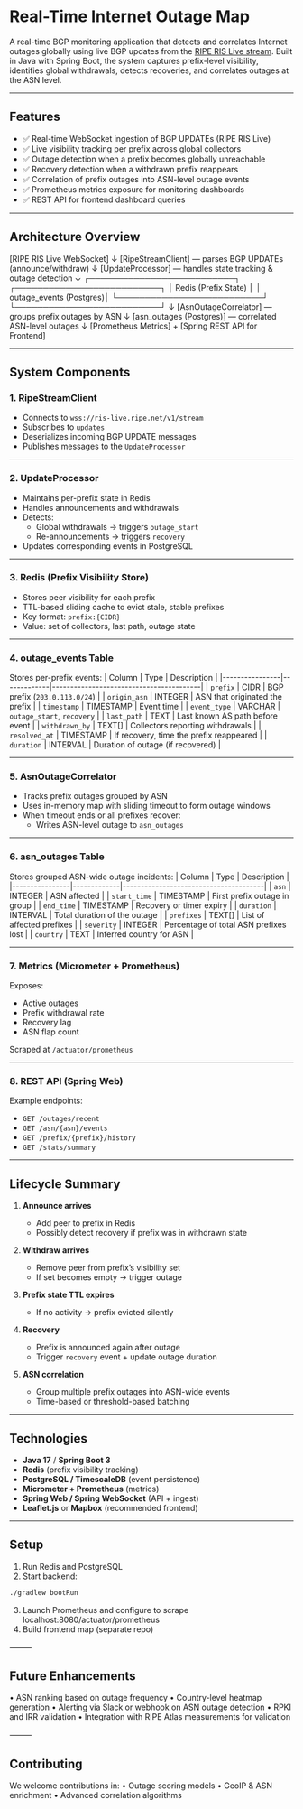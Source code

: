 # Real-Time Internet Outage Map

A real-time BGP monitoring application that detects and correlates Internet outages globally using live BGP updates from the [RIPE RIS Live stream](https://ris-live.ripe.net/). Built in Java with Spring Boot, the system captures prefix-level visibility, identifies global withdrawals, detects recoveries, and correlates outages at the ASN level.

---

## Features

- ✅ Real-time WebSocket ingestion of BGP UPDATEs (RIPE RIS Live)
- ✅ Live visibility tracking per prefix across global collectors
- ✅ Outage detection when a prefix becomes globally unreachable
- ✅ Recovery detection when a withdrawn prefix reappears
- ✅ Correlation of prefix outages into ASN-level outage events
- ✅ Prometheus metrics exposure for monitoring dashboards
- ✅ REST API for frontend dashboard queries

---

## Architecture Overview

[RIPE RIS Live WebSocket]
↓
[RipeStreamClient] — parses BGP UPDATEs (announce/withdraw)
↓
[UpdateProcessor] — handles state tracking & outage detection
↓
┌──────────────────────────┐ ┌──────────────────────────┐
│ Redis (Prefix State) │ │ outage_events (Postgres)│
└──────────────────────────┘ └──────────────────────────┘
↓
[AsnOutageCorrelator] — groups prefix outages by ASN
↓
[asn_outages (Postgres)] — correlated ASN-level outages
↓
[Prometheus Metrics] + [Spring REST API for Frontend]

---

## System Components

### 1. **RipeStreamClient**

- Connects to `wss://ris-live.ripe.net/v1/stream`
- Subscribes to `updates`
- Deserializes incoming BGP UPDATE messages
- Publishes messages to the `UpdateProcessor`

---

### 2. **UpdateProcessor**

- Maintains per-prefix state in Redis
- Handles announcements and withdrawals
- Detects:
  - Global withdrawals → triggers `outage_start`
  - Re-announcements → triggers `recovery`
- Updates corresponding events in PostgreSQL

---

### 3. **Redis (Prefix Visibility Store)**

- Stores peer visibility for each prefix
- TTL-based sliding cache to evict stale, stable prefixes
- Key format: `prefix:{CIDR}`
- Value: set of collectors, last path, outage state

---

### 4. **outage_events Table**

Stores per-prefix events:
| Column | Type | Description |
|----------------|-------------|-----------------------------------------|
| `prefix` | CIDR | BGP prefix (`203.0.113.0/24`) |
| `origin_asn` | INTEGER | ASN that originated the prefix |
| `timestamp` | TIMESTAMP | Event time |
| `event_type` | VARCHAR | `outage_start`, `recovery` |
| `last_path` | TEXT | Last known AS path before event |
| `withdrawn_by` | TEXT[] | Collectors reporting withdrawals |
| `resolved_at` | TIMESTAMP | If recovery, time the prefix reappeared |
| `duration` | INTERVAL | Duration of outage (if recovered) |

---

### 5. **AsnOutageCorrelator**

- Tracks prefix outages grouped by ASN
- Uses in-memory map with sliding timeout to form outage windows
- When timeout ends or all prefixes recover:
  - Writes ASN-level outage to `asn_outages`

---

### 6. **asn_outages Table**

Stores grouped ASN-wide outage incidents:
| Column | Type | Description |
|----------------|-------------|---------------------------------------|
| `asn` | INTEGER | ASN affected |
| `start_time` | TIMESTAMP | First prefix outage in group |
| `end_time` | TIMESTAMP | Recovery or timer expiry |
| `duration` | INTERVAL | Total duration of the outage |
| `prefixes` | TEXT[] | List of affected prefixes |
| `severity` | INTEGER | Percentage of total ASN prefixes lost |
| `country` | TEXT | Inferred country for ASN |

---

### 7. **Metrics (Micrometer + Prometheus)**

Exposes:

- Active outages
- Prefix withdrawal rate
- Recovery lag
- ASN flap count

Scraped at `/actuator/prometheus`

---

### 8. **REST API (Spring Web)**

Example endpoints:

- `GET /outages/recent`
- `GET /asn/{asn}/events`
- `GET /prefix/{prefix}/history`
- `GET /stats/summary`

---

## Lifecycle Summary

1. **Announce arrives**

   - Add peer to prefix in Redis
   - Possibly detect recovery if prefix was in withdrawn state

2. **Withdraw arrives**

   - Remove peer from prefix’s visibility set
   - If set becomes empty → trigger outage

3. **Prefix state TTL expires**

   - If no activity → prefix evicted silently

4. **Recovery**

   - Prefix is announced again after outage
   - Trigger `recovery` event + update outage duration

5. **ASN correlation**
   - Group multiple prefix outages into ASN-wide events
   - Time-based or threshold-based batching

---

## Technologies

- **Java 17** / **Spring Boot 3**
- **Redis** (prefix visibility tracking)
- **PostgreSQL / TimescaleDB** (event persistence)
- **Micrometer + Prometheus** (metrics)
- **Spring Web / Spring WebSocket** (API + ingest)
- **Leaflet.js** or **Mapbox** (recommended frontend)

---

## Setup

1. Run Redis and PostgreSQL
2. Start backend:

```bash
./gradlew bootRun
```

3. Launch Prometheus and configure to scrape localhost:8080/actuator/prometheus
4. Build frontend map (separate repo)

⸻

## Future Enhancements

• ASN ranking based on outage frequency
• Country-level heatmap generation
• Alerting via Slack or webhook on ASN outage detection
• RPKI and IRR validation
• Integration with RIPE Atlas measurements for validation

⸻

## Contributing

We welcome contributions in:
• Outage scoring models
• GeoIP & ASN enrichment
• Advanced correlation algorithms
